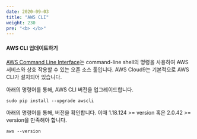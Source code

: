 ```yaml
---
date: 2020-09-03
title: "AWS CLI"
weight: 230
pre: "<b> </b>"
---
```


#### AWS CLI 업데이트하기
[AWS Command Line Interface](https://docs.aws.amazon.com/cli/latest/userguide/cli-chap-welcome.html)는 command-line shell의 명령을 사용하여 AWS 서비스와 상호 작용할 수 있는 오픈 소스 툴입니다. AWS Cloud9는 기본적으로 AWS CLI가 설치되어 있습니다.

아래의 명령어를 통해, AWS CLI 버전을 업그레이드합니다.

```
sudo pip install --upgrade awscli
```

아래의 명령어를 통해, 버전을 확인합니다. 이때 1.18.124 >= version 혹은 2.0.42 >= version을 만족해야 합니다.
```
aws --version
```
